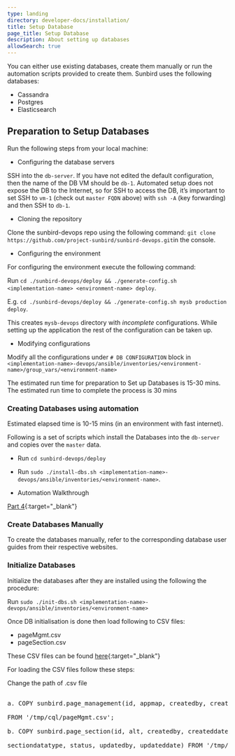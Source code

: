 ```yaml
---
type: landing
directory: developer-docs/installation/
title: Setup Database
page_title: Setup Database
description: About setting up databases
allowSearch: true
---
```

You can either use existing databases, create them manually or run the automation scripts provided to create them. Sunbird uses the following databases:

   - Cassandra
   - Postgres
   - Elasticsearch
   
## Preparation to Setup Databases

Run the following steps from your local machine:

+ Configuring the database servers

SSH into the `db-server`. If you have not edited the default configuration, then the name of the DB VM should be `db-1`. Automated setup does not expose the DB to the Internet, so for SSH to access the DB, it’s important to set SSH to `vm-1` (check out `master FQDN` above) with `ssh -A` (key forwarding) and then SSH to `db-1`.

+ Cloning the repository

Clone the sunbird-devops repo using the following command:
`git clone https://github.com/project-sunbird/sunbird-devops.git`in the console.

+ Configuring the environment

For configuring the environment execute the following command:

Run `cd ./sunbird-devops/deploy && ./generate-config.sh <implementation-name> <environment-name> deploy`.

E.g. `cd ./sunbird-devops/deploy && ./generate-config.sh mysb production deploy`.

This creates `mysb-devops` directory with *incomplete* configurations. While setting up the application the rest of the configuration can be taken up.

+ Modifying configurations

Modify all the configurations under `# DB CONFIGURATION` block in `<implementation-name>-devops/ansible/inventories/<environment-name>/group_vars/<environment-name>`

The estimated run time for preparation to Set up Databases is 15-30 mins. The estimated run time to complete the process is 30 mins

### Creating Databases using automation

Estimated elapsed time is 10-15 mins (in an environment with fast internet).

Following is a set of scripts which install the Databases into the `db-server` and copies over the `master` data.

  - Run `cd sunbird-devops/deploy`

  - Run `sudo ./install-dbs.sh <implementation-name>-devops/ansible/inventories/<environment-name>`. 

+ Automation Walkthrough

[Part 4](https://sunbirdpublic.blob.core.windows.net/installation/demo/demo-4.gif){:target="_blank"}

### Create Databases Manually

To create the databases manually, refer to the corresponding database user guides from their respective websites.

### Initialize Databases

Initialize the databases after they are installed using the following the procedure:

Run `sudo ./init-dbs.sh <implementation-name>-devops/ansible/inventories/<environment-name>`

Once DB initialisation is done then load following to CSV files:

 - pageMgmt.csv
 - pageSection.csv
 
These CSV files can be found [here](https://github.com/project-sunbird/sunbird-lms-mw/tree/master/actors/src/main/resources){:target="_blank"}

For loading the CSV files follow these steps:

Change the path of .csv file

<pre>         
a. COPY sunbird.page_management(id, appmap, createdby, createddate, name, organisationid, portalmap, updatedby, updateddate) 

FROM '/tmp/cql/pageMgmt.csv';

b. COPY sunbird.page_section(id, alt, createdby, createddate, description, display, imgurl, name, searchquery,

sectiondatatype, status, updatedby, updateddate) FROM '/tmp/cql/pageSection.csv'; 
</pre>
